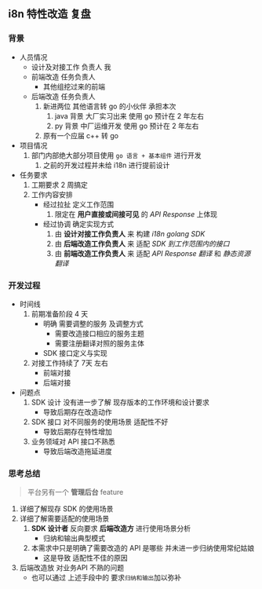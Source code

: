 ## i8n 特性改造 复盘

### 背景

- 人员情况
    - 设计及对接工作 负责人 我
    - 前端改造 任务负责人
        - 其他组挖过来的前端
    - 后端改造 任务负责人
        1. 新进两位 其他语言转 go 的小伙伴 承担本次
            1. java 背景 大厂实习出来 使用 go 预计在 2 年左右
            1. py 背景 中厂运维开发 使用 go 预计在 2 年左右
        1. 原有一个应届 c++ 转 go
- 项目情况
    1. 部门内部绝大部分项目使用 ```go 语言 + 基本组件``` 进行开发
        1. 之前的开发过程并未给 i18n 进行提前设计
- 任务要求
    1. 工期要求 2 周搞定
    1. 工作内容安排
        - 经过拉扯 定义工作范围
            1. 限定在 **用户直接或间接可见** 的 _API Response_ 上体现
        - 经过协调 确定实现方式
            1. 由 **设计对接工作负责人** 来 构建 _i18n golang SDK_
            1. 由 **后端改造工作负责人** 来 适配 _SDK 到工作范围内的接口_
            1. 由 **前端改造工作负责人** 来 适配 _API Response 翻译_ 和 _静态资源翻译_

### 开发过程

- 时间线
    1. 前期准备阶段 4 天
        - 明确 需要调整的服务 及调整方式
            - 需要改造接口相应的服务主题
            - 需要注册翻译对照的服务主体
        - SDK 接口定义与实现
    1. 对接工作持续了 7天 左右
        - 前端对接
        - 后端对接
- 问题点
    1. SDK 设计 没有进一步了解 现存版本的工作环境和设计要求
        - 导致后期存在改造动作
    1. SDK 接口 对不同服务的使用场景 适配性不好
        - 导致后期存在特性增加
    1. 业务领域对 API 接口不熟悉
        - 导致后端改造拖延进度

### 思考总结
> 平台另有一个 **管理后台** feature

1. 详细了解现存 SDK 的使用场景
1. 详细了解需要适配的使用场景
    1. **SDK 设计者** 反向要求 **后端改造方** 进行使用场景分析
        - 归纳和输出典型模式
    1. 本需求中只是明确了需要改造的 API 是哪些 并未进一步归纳使用常纪姑娘
        - 这是导致 适配性不佳的原因
1. 后端改造放 对业务API 不熟的问题
    - 也可以通过 上述手段中的 要求```归纳和输出```加以弥补